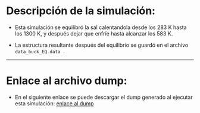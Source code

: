 # Descripción de la simulación:

- Esta simulación se equilibró la sal calentandola desde los 283 K hasta los 1300 K, y después dejar que enfríe hasta alcanzar los 583 K.

- La estructura resultante después del equilibrio se guardó en el archivo <code> data_buck_EQ.data </code>.

---

# Enlace al archivo dump:

- En el siguiente enlace se puede descargar el dump generado al ejecutar esta simulación: [enlace al dump](https://1drv.ms/u/c/2270be8bdd4ae905/ESwzWFa3xQNEmCMt1WLA4CoBczsaNjgh3zUiAbHVo9BbnA?e=yhjBja)